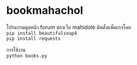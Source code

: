 # bookmahachol
โปรแกรมดูดหน้า forum ของเว็บ mahidole 
ติดตั้งแพ็คเกจโดย<br>
`pip install beautifulsoup4`<br>
`pip install requests`<br>

การใช้งาน<br>
`python books.py`
